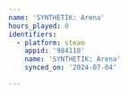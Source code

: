 ```yaml
---
name: 'SYNTHETIK: Arena'
hours_played: 0
identifiers:
  - platform: steam
    appid: '984110'
    name: 'SYNTHETIK: Arena'
    synced_on: '2024-07-04'

---
```

